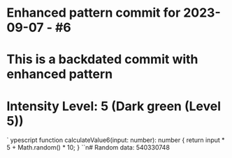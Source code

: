 ﻿# Enhanced pattern commit for 2023-09-07 - #6
# This is a backdated commit with enhanced pattern
# Intensity Level: 5 (Dark green (Level 5))
`	ypescript
function calculateValue6(input: number): number {
    return input * 5 + Math.random() * 10;
}
``n# Random data: 540330748

